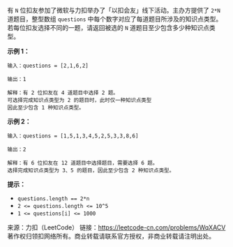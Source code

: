 有 ```N``` 位扣友参加了微软与力扣举办了「以扣会友」线下活动。主办方提供了 ```2*N``` 道题目，整型数组 ```questions``` 中每个数字对应了每道题目所涉及的知识点类型。
若每位扣友选择不同的一题，请返回被选的 ```N``` 道题目至少包含多少种知识点类型。

**示例 1：**
```
输入：questions = [2,1,6,2]

输出：1

解释：有 2 位扣友在 4 道题目中选择 2 题。
可选择完成知识点类型为 2 的题目时，此时仅一种知识点类型
因此至少包含 1 种知识点类型。
```
**示例 2：**
```
输入：questions = [1,5,1,3,4,5,2,5,3,3,8,6]

输出：2

解释：有 6 位扣友在 12 道题目中选择题目，需要选择 6 题。
选择完成知识点类型为 3、5 的题目，因此至少包含 2 种知识点类型。
```
**提示：**

* ```questions.length == 2*n```
* ```2 <= questions.length <= 10^5```
* ```1 <= questions[i] <= 1000```

来源：力扣（LeetCode）
链接：https://leetcode-cn.com/problems/WqXACV
著作权归领扣网络所有。商业转载请联系官方授权，非商业转载请注明出处。